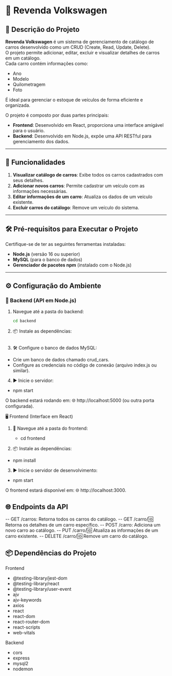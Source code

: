 # 🚗 Revenda Volkswagen

## 📝 Descrição do Projeto

**Revenda Volkswagen** é um sistema de gerenciamento de catálogo de carros desenvolvido como um CRUD (Create, Read, Update, Delete).  
O projeto permite adicionar, editar, excluir e visualizar detalhes de carros em um catálogo.  
Cada carro contém informações como:  
- Ano  
- Modelo  
- Quilometragem  
- Foto  

É ideal para gerenciar o estoque de veículos de forma eficiente e organizada.  

O projeto é composto por duas partes principais:  
- **Frontend**: Desenvolvido em React, proporciona uma interface amigável para o usuário.  
- **Backend**: Desenvolvido em Node.js, expõe uma API RESTful para gerenciamento dos dados.

---

## 🚀 Funcionalidades

1. **Visualizar catálogo de carros**: Exibe todos os carros cadastrados com seus detalhes.
2. **Adicionar novos carros**: Permite cadastrar um veículo com as informações necessárias.
3. **Editar informações de um carro**: Atualiza os dados de um veículo existente.
4. **Excluir carros do catálogo**: Remove um veículo do sistema.

---

## 🛠️ Pré-requisitos para Executar o Projeto

Certifique-se de ter as seguintes ferramentas instaladas:  
- **Node.js** (versão 16 ou superior)  
- **MySQL** (para o banco de dados)  
- **Gerenciador de pacotes npm** (instalado com o Node.js)  

---

## ⚙️ Configuração do Ambiente

### 📂 Backend (API em Node.js)

1. Navegue até a pasta do backend:  
   ```bash
   cd backend
2. 📦 Instale as dependências:
   ```npm install

3. 🛠️ Configure o banco de dados MySQL:
- Crie um banco de dados chamado crud_cars.
- Configure as credenciais no código de conexão (arquivo index.js ou similar).

4. ▶️ Inicie o servidor:
- npm start
  
O backend estará rodando em:
🌐 http://localhost:5000 (ou outra porta configurada).

🖥️ Frontend (Interface em React)

1. 📂 Navegue até a pasta do frontend:
   - cd frontend

2. 📦 Instale as dependências:
- npm install

3. ▶️ Inicie o servidor de desenvolvimento:
- npm start

O frontend estará disponível em:
🌐 http://localhost:3000.


## 🌐 Endpoints da API
-- GET /carros: Retorna todos os carros do catálogo.
-- GET /carro/:id: Retorna os detalhes de um carro específico.
-- POST /carro: Adiciona um novo carro ao catálogo.
-- PUT /carro/:id: Atualiza as informações de um carro existente.
-- DELETE /carro/:id: Remove um carro do catálogo.


 ## 📦 Dependências do Projeto
Frontend
* @testing-library/jest-dom
* @testing-library/react
* @testing-library/user-event
* ajv
* ajv-keywords
* axios
* react
* react-dom
* react-router-dom
* react-scripts
* web-vitals

Backend
* cors
* express
* mysql2
* nodemon
